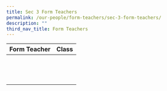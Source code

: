 ```yaml
---
title: Sec 3 Form Teachers
permalink: /our-people/form-teachers/sec-3-form-teachers/
description: ""
third_nav_title: Form Teachers
---
```

| Form Teacher | Class| 
| -------- | -------- | 
||
||
||
||
||
||
||
||
||
||
||
||
||

